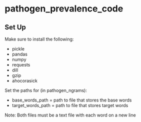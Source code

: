 # pathogen_prevalence_code

## Set Up
Make sure to install the following:

* pickle
* pandas
* numpy
* requests
* dill
* gzip
* ahocorasick

Set the paths for (in pathogen_ngrams):

* base_words_path = path to file that stores the base words
* target_words_path = path to file that stores target words

Note: Both files must be a text file with each word on a new line


